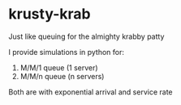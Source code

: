 # krusty-krab
Just like queuing for the almighty krabby patty

I provide simulations in python for:
1. M/M/1 queue (1 server)
2. M/M/n queue (n servers)

Both are with exponential arrival and service rate
